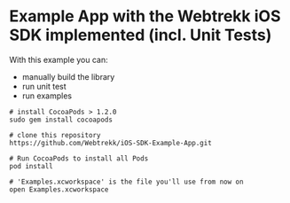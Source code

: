 # Example App with the Webtrekk iOS SDK implemented (incl. Unit Tests)

With this example you can:

-	manually build the library
-	run unit test
-	run examples

```shell
# install CocoaPods > 1.2.0
sudo gem install cocoapods

# clone this repository
https://github.com/Webtrekk/iOS-SDK-Example-App.git

# Run CocoaPods to install all Pods
pod install

# 'Examples.xcworkspace' is the file you'll use from now on
open Examples.xcworkspace
```
